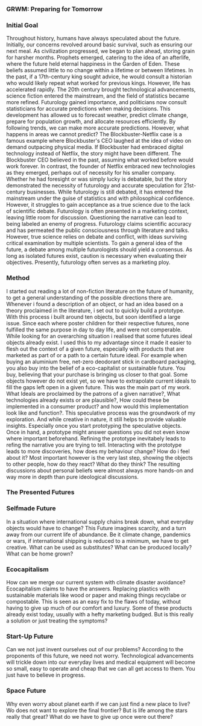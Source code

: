 ### GRWM: Preparing for Tomorrow

### Initial Goal
Throughout history, humans have always speculated about the future. Initially, our concerns revolved around basic survival, such as ensuring our next meal. As civilization progressed, we began to plan ahead, storing grain for harsher months. Prophets emerged, catering to the idea of an afterlife, where the future held eternal happiness in the Garden of Eden. These beliefs assumed little to no change within a lifetime or between lifetimes. In the past, if a 17th-century king sought advice, he would consult a historian who would likely repeat what worked for previous kings. However, life has accelerated rapidly. The 20th century brought technological advancements, science fiction entered the mainstream, and the field of statistics became more refined. Futurology gained importance, and politicians now consult statisticians for accurate predictions when making decisions. This development has allowed us to forecast weather, predict climate change, prepare for population growth, and allocate resources efficiently. By following trends, we can make more accurate predictions. However, what happens in areas we cannot predict? The Blockbuster-Netflix case is a famous example where Blockbuster's CEO laughed at the idea of video on demand outpacing physical media. If Blockbuster had embraced digital technology instead of Netflix, the story might have been different. The Blockbuster CEO believed in the past, assuming what worked before would work forever. In contrast, the founder of Netflix embraced new technologies as they emerged, perhaps out of necessity for his smaller company. Whether he had foresight or was simply lucky is debatable, but the story demonstrated the necessity of futurology and accurate speculation for 21st-century businesses. While futurology is still debated, it has entered the mainstream under the guise of statistics and with philosophical confidence. However, it struggles to gain acceptance as a true science due to the lack of scientific debate. Futurology is often presented in a marketing context, leaving little room for discussion. Questioning the narrative can lead to being labeled an enemy of progress. Futurology claims scientific accuracy and has permeated the public consciousness through literature and talks. However, true science relies on debate and conflict, with ideas surviving critical examination by multiple scientists. To gain a general idea of the future, a debate among multiple futurologists should yield a consensus. As long as isolated futures exist, caution is necessary when evaluating their objectives. Presently, futurology often serves as a marketing ploy.

### Method
I started out reading a lot of non-fiction literature on the future of humanity, to get a general understanding of the possible directions there are. Whenever i found a description of an object, or had an idea based on a theory proclaimed in the literature, i set out to quickly build a prototype. With this process i built around ten objects, but soon identified a large issue. Since each where poster children for their respective futures, none fulfilled the same purpose in day to day life, and were not comperable. While looking for an overarching situation i realised that some futures ideal objects already exist. I used this to my advantage since it made it easier to flesh out the context of a given future, especially with products that are marketed as part of or a path to a certain future ideal. For example when buying an aluminium free, net-zero deodorant stick in cardboard packaging, you also buy into the belief of a eco-capitalist or sustainable future. You buy, believing that your purchase is bringing us closer to that goal.
Some objects however do not exist yet, so we have to extrapolate current ideals to fill the gaps left open in a given future. This was the main part of my work. What Ideals are proclaimed by the patrons of a given narrative?, What technologies already exists or are plausible?, How could these be implemented in a consumer product? and how would this implementation look like and function?.
This speculative process was the groundwork of my exploration. And while creative in nature, it still helps to provide valuable insights. Especially once you start prototyping the speculative objects. Once in hand, a prototype might answer questions you did not even know where important beforehand. Refining the prototype inevitabely leads to refing the narrative you are trying to tell.
Interacting with the prototype leads to more discoveries, how does my behaviour change? How do i feel about it? Most important however is the very last step, showing the objects to other people, how do they react? What do they think? 
The resulting discussions about personal beliefs were almost always more hands-on and way more in depth than pure ideological discussions.

### The Presented Futures

### Selfmade Future
In a situation where international supply chains break down, what everyday objects would have to change? This Future imagines scarcity, and a turn away from our current life of abundance.
Be it climate change, pandemics or wars, if international shipping is reduced to a minimum, we have to get creative. What can be used as substitutes? What can be produced locally? What can be home grown? 

### Ecocapitalism
How can we merge our current system with climate disaster avoidance?
Ecocapitalism claims to have the answers. Replacing plastics with sustainable materials like wood or paper and making things recyclabe or compostable. This is seen as an easy fix to the flaws of today, without having to give up much of our comfort and luxury. Some of these products already exist today, usually with a hefty marketing budged. But is this really a solution or just treating the symptoms?

### Start-Up Future
Can we not just invent ourselves out of our problems? According to the proponents of this future, we need not worry. Technological advancements will trickle down into our everyday lives and medical equipment will become so small, easy to operate and cheap that we can all get access to them. You just have to believe in progress.

### Space Future
Why even worry about planet earth if we can just find a new place to live?
Wo does not want to explore the final frontier? But is life among the stars really that great? What do we have to give up once were out there?
